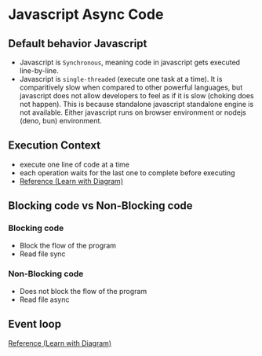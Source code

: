 # Javascript Async Code

## Default behavior Javascript
- Javascript is `Synchronous`, meaning code in javascript gets executed line-by-line.
- Javascript is `single-threaded` (execute one task at a time). It is comparitively slow when compared to other powerful languages, but javascript does not allow developers to feel as if it is slow (choking does not happen). This is because standalone javascript standalone engine is not available. Either javascript runs on browser environment or nodejs (deno, bun) environment. 

## Execution Context
- execute one line of code at a time
- each operation waits for the last one to complete before executing
- [Reference (Learn with Diagram)](https://youtu.be/ByhtOgF6uYM?si=FHbFDAuTqy34LZPd)

## Blocking code vs Non-Blocking code

### Blocking code
- Block the flow of the program
- Read file sync

### Non-Blocking code
- Does not block the flow of the program
- Read file async

## Event loop 
[Reference (Learn with Diagram)](https://www.youtube.com/watch?v=zgt5oTD3rRc&list=PLu71SKxNbfoBuX3f4EOACle2y-tRC5Q37&index=38)
